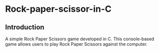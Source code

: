 # Rock-paper-scissor-in-C

## Introduction
A simple Rock Paper Scissors game developed in C. This console-based game allows users to play Rock Paper Scissors against the computer.
